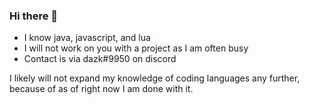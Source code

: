### Hi there 👋 ###

- I know java, javascript, and lua
- I will not work on you with a project as I am often busy
- Contact is via dazk#9950 on discord

I likely will not expand my knowledge of coding languages any further, because of as of right now I am done with it.
